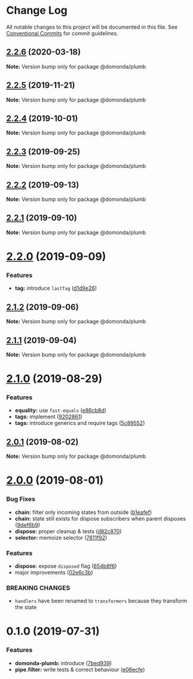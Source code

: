 # Change Log

All notable changes to this project will be documented in this file.
See [Conventional Commits](https://conventionalcommits.org) for commit guidelines.

## [2.2.6](https://github.com/domonda/domonda-js/compare/@domonda/plumb@2.2.5...@domonda/plumb@2.2.6) (2020-03-18)

**Note:** Version bump only for package @domonda/plumb





## [2.2.5](https://github.com/domonda/domonda-js/compare/@domonda/plumb@2.2.4...@domonda/plumb@2.2.5) (2019-11-21)

**Note:** Version bump only for package @domonda/plumb





## [2.2.4](https://github.com/domonda/domonda-js/compare/@domonda/plumb@2.2.3...@domonda/plumb@2.2.4) (2019-10-01)

**Note:** Version bump only for package @domonda/plumb





## [2.2.3](https://github.com/domonda/domonda-js/compare/@domonda/plumb@2.2.2...@domonda/plumb@2.2.3) (2019-09-25)

**Note:** Version bump only for package @domonda/plumb





## [2.2.2](https://github.com/domonda/domonda-js/compare/@domonda/plumb@2.2.1...@domonda/plumb@2.2.2) (2019-09-13)

**Note:** Version bump only for package @domonda/plumb





## [2.2.1](https://github.com/domonda/domonda-js/compare/@domonda/plumb@2.2.0...@domonda/plumb@2.2.1) (2019-09-10)

**Note:** Version bump only for package @domonda/plumb





# [2.2.0](https://github.com/domonda/domonda-js/compare/@domonda/plumb@2.1.2...@domonda/plumb@2.2.0) (2019-09-09)


### Features

* **tag:** introduce `lastTag` ([d1d9e26](https://github.com/domonda/domonda-js/commit/d1d9e26))





## [2.1.2](https://github.com/domonda/domonda-js/compare/@domonda/plumb@2.1.1...@domonda/plumb@2.1.2) (2019-09-06)

**Note:** Version bump only for package @domonda/plumb





## [2.1.1](https://github.com/domonda/domonda-js/compare/@domonda/plumb@2.1.0...@domonda/plumb@2.1.1) (2019-09-04)

**Note:** Version bump only for package @domonda/plumb





# [2.1.0](https://github.com/domonda/domonda-js/compare/@domonda/plumb@2.0.1...@domonda/plumb@2.1.0) (2019-08-29)


### Features

* **equality:** use `fast-equals` ([e86cb8d](https://github.com/domonda/domonda-js/commit/e86cb8d))
* **tags:** implement ([9202861](https://github.com/domonda/domonda-js/commit/9202861))
* **tags:** introduce generics and require tags ([5c89552](https://github.com/domonda/domonda-js/commit/5c89552))





## [2.0.1](https://github.com/domonda/domonda-js/compare/@domonda/plumb@2.0.0...@domonda/plumb@2.0.1) (2019-08-02)

**Note:** Version bump only for package @domonda/plumb





# [2.0.0](https://github.com/domonda/domonda-js/compare/@domonda/plumb@0.1.0...@domonda/plumb@2.0.0) (2019-08-01)


### Bug Fixes

* **chain:** filter only incoming states from outside ([b1eafef](https://github.com/domonda/domonda-js/commit/b1eafef))
* **chain:** state still exists for dispose subscribers when parent disposes ([9def6b9](https://github.com/domonda/domonda-js/commit/9def6b9))
* **dispose:** proper cleanup & tests ([d82c870](https://github.com/domonda/domonda-js/commit/d82c870))
* **selector:** memoize selector ([7811f92](https://github.com/domonda/domonda-js/commit/7811f92))


### Features

* **dispose:** expose `disposed` flag ([654b8f6](https://github.com/domonda/domonda-js/commit/654b8f6))
* major improvements ([02e6c3b](https://github.com/domonda/domonda-js/commit/02e6c3b))


### BREAKING CHANGES

* `handlers` have been renamed to `transformers` because they transform the state





# 0.1.0 (2019-07-31)


### Features

* **domonda-plumb:** introduce ([7bed939](https://github.com/domonda/domonda-js/commit/7bed939))
* **pipe.filter:** write tests & correct behaviour ([e06ecfe](https://github.com/domonda/domonda-js/commit/e06ecfe))
